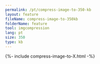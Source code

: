 ```yaml
---
permalink: /pt/compress-image-to-350-kb
layout: feature
fileName: compress-image-to-350kb
folderName: feature
tool: imgcompression
lang: pt
size: 350
type: kb
---
```


{%- include compress-image-to-X.html -%}
